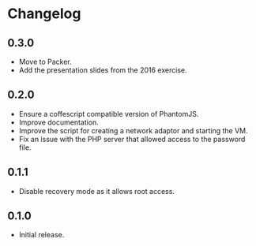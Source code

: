 # Changelog

## 0.3.0

  * Move to Packer.
  * Add the presentation slides from the 2016 exercise.

## 0.2.0

  * Ensure a coffescript compatible version of PhantomJS.
  * Improve documentation.
  * Improve the script for creating a network adaptor and starting the VM.
  * Fix an issue with the PHP server that allowed access to the password file.

## 0.1.1

  * Disable recovery mode as it allows root access.

## 0.1.0

  * Initial release.
